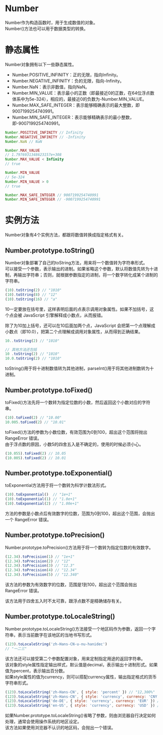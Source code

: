 # Number
Number作为构造函数时，用于生成数值的对象。  
Number()方法也可以用于数据类型的转换。

# 静态属性
Number对象拥有以下一些静态属性。
* Number.POSITIVE_INFINITY：正的无限，指向Infinity。
* Number.NEGATIVE_INFINITY：负的无限，指向-Infinity。
* Number.NaN：表示非数值，指向NaN。
* Number.MIN_VALUE：表示最小的正数（即最接近0的正数，在64位浮点数体系中为5e-324），相应的，最接近0的负数为-Number.MIN_VALUE。
* Number.MAX_SAFE_INTEGER：表示能够精确表示的最大整数，即9007199254740991。
* Number.MIN_SAFE_INTEGER：表示能够精确表示的最小整数，即-9007199254740991。

```js
Number.POSITIVE_INFINITY // Infinity
Number.NEGATIVE_INFINITY // -Infinity
Number.NaN // NaN

Number.MAX_VALUE
// 1.7976931348623157e+308
Number.MAX_VALUE < Infinity
// true

Number.MIN_VALUE
// 5e-324
Number.MIN_VALUE > 0
// true

Number.MAX_SAFE_INTEGER // 9007199254740991
Number.MIN_SAFE_INTEGER // -9007199254740991
```

# 实例方法
Number对象有4个实例方法，都跟将数值转换成指定格式有关。

## Number.prototype.toString()
Number对象部署了自己的toString方法，用来将一个数值转为字符串形式。  
可以接受一个参数，表示输出的进制。如果省略这个参数，默认将数值先转为十进制，再输出字符串；否则，就根据参数指定的进制，将一个数字转化成某个进制的字符串。
```js
(10).toString(2) // "1010"
(10).toString(8) // "12"
(10).toString(16) // "a"
```
10一定要放在括号里，这样表明后面的点表示调用对象属性。如果不加括号，这个点会被 JavaScript 引擎解释成小数点，从而报错。

除了为10加上括号，还可以在10后面加两个点，JavaScript 会把第一个点理解成小数点（即10.0），把第二个点理解成调用对象属性，从而得到正确结果。
```js
10..toString(2) // "1010"

// 其他方法还包括
10 .toString(2) // "1010"
10.0.toString(2) // "1010"
```
toString()用于将十进制数值转为其他进制，parseInt()用于将其他进制数转为十进制。


## Number.prototype.toFixed()
toFixed()方法先将一个数转为指定位数的小数，然后返回这个小数对应的字符串。
```js
(10).toFixed(2) // "10.00"
10.005.toFixed(2) // "10.01"
```

toFixed()方法的参数为小数位数，有效范围为0到100，超出这个范围将抛出 RangeError 错误。  
由于浮点数的原因，小数5的四舍五入是不确定的，使用的时候必须小心。
```js
(10.055).toFixed(2) // 10.05
(10.005).toFixed(2) // 10.01
```

## Number.prototype.toExponential()
toExponential方法用于将一个数转为科学计数法形式。

```js
(10).toExponential()  // "1e+1"
(10).toExponential(1) // "1.0e+1"
(10).toExponential(2) // "1.00e+1"
```
方法的参数是小数点后有效数字的位数，范围为0到100，超出这个范围，会抛出一个 RangeError 错误。

## Number.prototype.toPrecision()
Number.prototype.toPrecision()方法用于将一个数转为指定位数的有效数字。
```js
(12.34).toPrecision(1) // "1e+1"
(12.34).toPrecision(2) // "12"
(12.34).toPrecision(3) // "12.3"
(12.34).toPrecision(4) // "12.34"
(12.34).toPrecision(5) // "12.340"
```
该方法的参数为有效数字的位数，范围是1到100，超出这个范围会抛出 RangeError 错误。

该方法用于四舍五入时不太可靠，跟浮点数不是精确储存有关。

## Number.prototype.toLocaleString()
Number.prototype.toLocaleString()方法接受一个地区码作为参数，返回一个字符串，表示当前数字在该地区的当地书写形式。
```js
(123).toLocaleString('zh-Hans-CN-u-nu-hanidec')
// "一二三"
```

该方法还可以接受第二个参数配置对象，用来定制指定用途的返回字符串。  
该对象的style属性指定输出样式，默认值是decimal，表示输出十进制形式。如果值为percent，表示输出百分数。  
如果style属性的值为currency，则可以搭配currency属性，输出指定格式的货币字符串形式。
```js
(123).toLocaleString('zh-Hans-CN', { style: 'percent' }) // "12,300%"
(123).toLocaleString('zh-Hans-CN', { style: 'currency', currency: 'CNY' }) // "￥123.00"
(123).toLocaleString('de-DE', { style: 'currency', currency: 'EUR' }) // "123,00 €"
(123).toLocaleString('en-US', { style: 'currency', currency: 'USD' }) // "$123.00"
```

如果Number.prototype.toLocaleString()省略了参数，则由浏览器自行决定如何处理，通常会使用操作系统的地区设定。  
该方法如果使用浏览器不认识的地区码，会抛出一个错误。